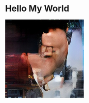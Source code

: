 # Hello My World

![](hzQmvEqK-hf3wWXryWCw13yX3U_Tvpga1qdALfs416UOnJ8Pfj9E4PXTexF_dbjijJuf5IpGM2JAcV06lSgUffgR.jpg)
